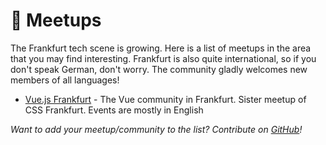 # :rainbow: Meetups

The Frankfurt tech scene is growing. Here is a list of meetups in the area that you may find interesting. Frankfurt is also quite international, so if you don't speak German, don't worry. The community gladly welcomes new members of all languages!

- [Vue.js Frankfurt](https://vue.frank.community) - The Vue community in Frankfurt. Sister meetup of CSS Frankfurt. Events are mostly in English

*Want to add your meetup/community to the list? Contribute on [GitHub](https://github.com/frankcommunity/)!*
